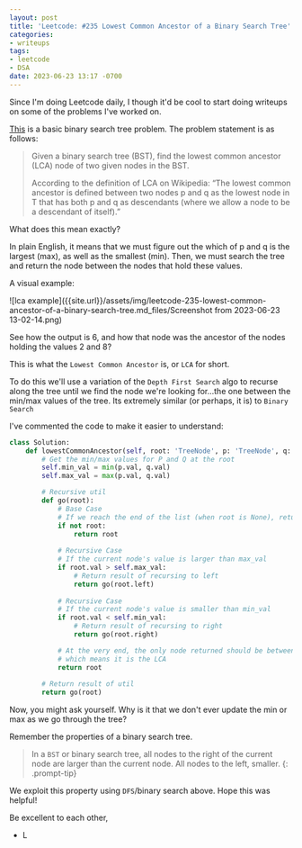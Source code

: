 ```yaml
---
layout: post
title: 'Leetcode: #235 Lowest Common Ancestor of a Binary Search Tree'
categories:
- writeups
tags:
- leetcode
- DSA
date: 2023-06-23 13:17 -0700
---
```

Since I'm doing Leetcode daily, I though it'd be cool to start doing writeups on some of the problems I've worked on.

[This](https://leetcode.com/problems/lowest-common-ancestor-of-a-binary-search-tree/) is a basic binary search tree problem. The problem statement is as follows:

> Given a binary search tree (BST), find the lowest common ancestor (LCA) node of two given nodes in the BST.
>
> According to the definition of LCA on Wikipedia: “The lowest common ancestor is defined between two nodes p and q as the lowest node in T that has both p and q as descendants (where we allow a node to be a descendant of itself).”

What does this mean exactly? 

In plain English, it means that we must figure out the which of p and q is the largest (max), as well as the smallest (min). Then, we must search the tree and return the node between the nodes that hold these values.

A visual example:

![lca example]({{site.url}}/assets/img/leetcode-235-lowest-common-ancestor-of-a-binary-search-tree.md_files/Screenshot from 2023-06-23 13-02-14.png)

See how the output is 6, and how that node was the ancestor of the nodes holding the values 2 and 8?

This is what the `Lowest Common Ancestor` is, or `LCA` for short.

To do this we'll use a variation of the `Depth First Search` algo to recurse along the tree until we find the node we're looking for...the one between the min/max values of the tree. Its extremely similar (or perhaps, it is) to `Binary Search`

I've commented the code to make it easier to understand:

```python
class Solution:
    def lowestCommonAncestor(self, root: 'TreeNode', p: 'TreeNode', q: 'TreeNode') -> 'TreeNode':
        # Get the min/max values for P and Q at the root
        self.min_val = min(p.val, q.val)
        self.max_val = max(p.val, q.val)

        # Recursive util
        def go(root):
			# Base Case
            # If we reach the end of the list (when root is None), return None
            if not root:
                return root
			
			# Recursive Case
            # If the current node's value is larger than max_val
            if root.val > self.max_val:
                # Return result of recursing to left
                return go(root.left)
            
			# Recursive Case
            # If the current node's value is smaller than min_val
            if root.val < self.min_val:
                # Return result of recursing to right
                return go(root.right)

            # At the very end, the only node returned should be between the nodes holding p and q
            # which means it is the LCA
            return root
        
        # Return result of util
        return go(root)
```

Now, you might ask yourself. Why is it that we don't ever update the min or max as we go through the tree?

Remember the properties of a binary search tree. 

> In a `BST` or binary search tree, all nodes to the right of the current node are larger than the current node. All nodes to the left, smaller.
{: .prompt-tip}

We exploit this property using `DFS`/binary search above. Hope this was helpful!

Be excellent to each other,
* L



